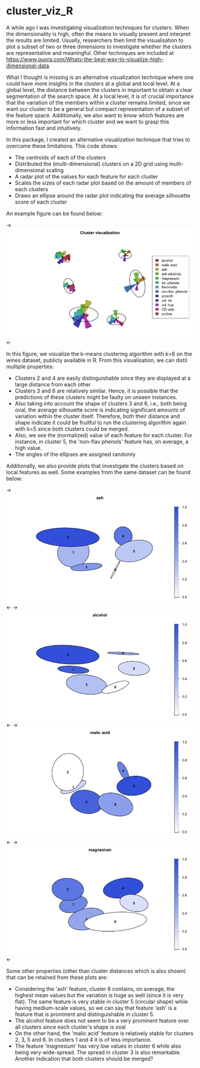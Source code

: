 # cluster_viz_R

A while ago I was investigating visualization techniques for clusters. When the dimensionality is high, often the means to visually present and interpret the results are limited. Usually, researchers then limit the visualisation to plot a subset of two or three dimensions to investigate whether the clusters are representative and meaningful. Other techniques are included at https://www.quora.com/Whats-the-best-way-to-visualize-high-dimensional-data. 

What I thought is missing is an alternative visualization technique where one could have more insights in the clusters at a global and local level. At a global level, the distance between the clusters in important to obtain a clear segmentation of the search space. At a local level, it is of crucial importance that the variation of the members within a cluster remains limited, since we want our cluster to be a general but compact representation of a subset of the feature space. Additionally, we also want to know which features are more or less important for which cluster and we want to grasp this information fast and intuitively.

In this package, I created an alternative visualization technique that tries to overcome these limitations. This code shows:
- The centroids of each of the clusters
- Distributed the (multi-dimensional) clusters on a 2D grid using multi-dimensional scaling
- A radar plot of the values for each feature for each cluster
- Scales the sizes of each radar plot based on the amount of members of each clusters
- Draws an ellipse around the radar plot indicating the average silhouette score of each cluster

An example figure can be found below:

->![alt text](https://raw.githubusercontent.com/kristofvanmoffaert/cluster_viz_R/master/viz.png)<-

In this figure, we visualize the k-means clustering algorithm with k=6 on the wines dataset, publicly available in R. From this visualisation, we can distil multiple properties:
- Clusters 2 and 4 are easily distinguishable since they are displayed at a large distance from each other
- Clusters 3 and 6 are relatively similar. Hence, it is possible that the predictions of these clusters might be faulty on unseen instances.
- Also taking into account the shape of clusters 3 and 6, i.e., both being oval, the average silhouette score is indicating significant amounts of variation within the cluster itself. Therefore, both their distance and shape indicate it could be fruitful to run the clustering algorithm again with k=5 since both clusters could be merged.
- Also, we see the (normalized) value of each feature for each cluster. For instance, in cluster 5, the 'non-flav phenols' feature has, on average, a high value.
- The angles of the ellipses are assigned randomly

Additionally, we also provide plots that investigate the clusters based on local features as well. Some examples from the same dataset can be found below:

->![alt text](https://raw.githubusercontent.com/kristofvanmoffaert/cluster_viz_R/master/ash.png)<-
->![alt text](https://raw.githubusercontent.com/kristofvanmoffaert/cluster_viz_R/master/alcohol.png)<-
->![alt text](https://raw.githubusercontent.com/kristofvanmoffaert/cluster_viz_R/master/malic.png)<-
->![alt text](https://raw.githubusercontent.com/kristofvanmoffaert/cluster_viz_R/master/magnesium.png)<-

Some other properties (other than cluster distances which is also shown) that can be retained from these plots are:
- Considering the 'ash' feature, cluster 6 contains, on average, the highest mean values but the variation is huge as well (since it is very flat). The same feature is very stable in cluster 5 (circular shape) while having medium-scale values, so we can say that feature 'ash' is a feature that is prominent and distinguishable in cluster 5.
- The alcohol feature does not seem to be a very prominent feature over all clusters since each cluster's shape is oval
- On the other hand, the 'malic acid' feature is relatively stable for clusters 2, 3, 5 and 6. In clusters 1 and 4 it is of less importance.
- The feature 'magnesium' has very low values in cluster 6 while also being very wide-spread. The spread in cluster 3 is also remarkable. Another indication that both clusters should be merged?
